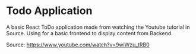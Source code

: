 # Todo Application
A basic React ToDo application made from watching the Youtube tutorial in Source. Using for a basic frontend to display content from Backend.

Source: https://www.youtube.com/watch?v=9wiWzu_tRB0